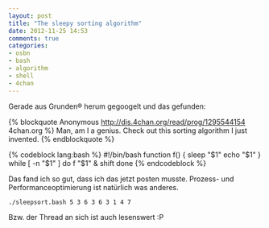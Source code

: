 ```yaml
---
layout: post
title: "The sleepy sorting algorithm"
date: 2012-11-25 14:53
comments: true
categories:
- osbn
- bash
- algorithm
- shell
- 4chan
---
```


Gerade aus Grunden&reg; herum gegoogelt und das gefunden:

{% blockquote Anonymous http://dis.4chan.org/read/prog/1295544154 4chan.org %}
Man, am I a genius. Check out this sorting algorithm I just invented.
{% endblockquote %}

{% codeblock lang:bash %}
#!/bin/bash
function f() {
    sleep "$1"
    echo "$1"
}
while [ -n "$1" ]
do
    f "$1" &
    shift
done
{% endcodeblock %}

Das fand ich so gut, dass ich das jetzt posten musste. Prozess- und Performanceoptimierung
ist natürlich was anderes.

`./sleepsort.bash 5 3 6 3 6 3 1 4 7`

Bzw. der Thread an sich ist auch lesenswert :P

